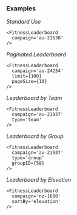 ### Examples

*Standard Use*

```
<FitnessLeaderboard
  campaign='au-21638'
/>
```

*Paginated Leaderboard*

```
<FitnessLeaderboard
  campaign='au-24234'
  limit={100}
  pageSize={10}
/>
```

*Leaderboard by Team*

```
<FitnessLeaderboard
  campaign='au-21937'
  type='team'
/>
```

*Leaderboard by Group*

```
<FitnessLeaderboard
  campaign='au-21937'
  type='group'
  groupID={58}
/>
```

*Leaderboard by Elevation*

```
<FitnessLeaderboard
  campaign='nz-1608'
  sortBy='elevation'
/>
```
